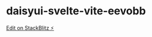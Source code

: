 # daisyui-svelte-vite-eevobb

[Edit on StackBlitz ⚡️](https://stackblitz.com/edit/daisyui-svelte-vite-eevobb)
